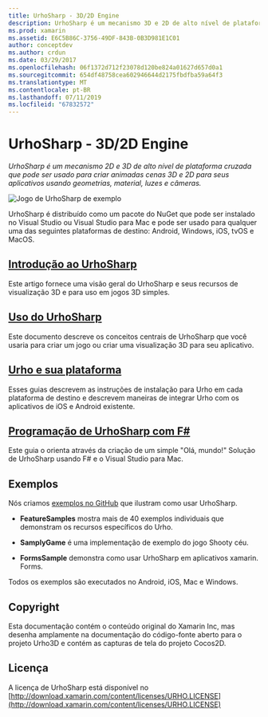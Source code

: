 ```yaml
---
title: UrhoSharp - 3D/2D Engine
description: UrhoSharp é um mecanismo 3D e 2D de alto nível de plataforma cruzada que pode ser usado para criar animadas cenas 3D e 2D para seus aplicativos usando geometrias, material, luzes e câmeras.
ms.prod: xamarin
ms.assetid: E6C5B86C-3756-49DF-843B-0B3D981E1C01
author: conceptdev
ms.author: crdun
ms.date: 03/29/2017
ms.openlocfilehash: 06f1372d712f23078d120be824a01627d657d0a1
ms.sourcegitcommit: 654df48758cea602946644d2175fbdfba59a64f3
ms.translationtype: MT
ms.contentlocale: pt-BR
ms.lasthandoff: 07/11/2019
ms.locfileid: "67832572"
---
```

# <a name="urhosharp---3d2d-engine"></a>UrhoSharp - 3D/2D Engine

_UrhoSharp é um mecanismo 2D e 3D de alto nível de plataforma cruzada que pode ser usado para criar animadas cenas 3D e 2D para seus aplicativos usando geometrias, material, luzes e câmeras._

![Jogo de UrhoSharp de exemplo](images/video.gif)

UrhoSharp é distribuído como um pacote do NuGet que pode ser instalado no Visual Studio ou Visual Studio para Mac e pode ser usado para qualquer uma das seguintes plataformas de destino: Android, Windows, iOS, tvOS e MacOS.

## <a name="introduction-to-urhosharpgraphics-gamesurhosharpintroductionmd"></a>[Introdução ao UrhoSharp](~/graphics-games/urhosharp/introduction.md)

Este artigo fornece uma visão geral do UrhoSharp e seus recursos de visualização 3D e para uso em jogos 3D simples.

## <a name="using-urhosharpgraphics-gamesurhosharpusingmd"></a>[Uso do UrhoSharp](~/graphics-games/urhosharp/using.md)

Este documento descreve os conceitos centrais de UrhoSharp que você usaria para criar um jogo ou criar uma visualização 3D para seu aplicativo.

## <a name="urho-and-your-platformgraphics-gamesurhosharpplatformindexmd"></a>[Urho e sua plataforma](~/graphics-games/urhosharp/platform/index.md)

Esses guias descrevem as instruções de instalação para Urho em cada plataforma de destino e descrevem maneiras de integrar Urho com os aplicativos de iOS e Android existente.

## <a name="programming-urhosharp-with-fgraphics-gamesurhosharpfsharpmd"></a>[Programação de UrhoSharp com F#](~/graphics-games/urhosharp/fsharp.md)

Este guia o orienta através da criação de um simple "Olá, mundo!" Solução de UrhoSharp usando F# e o Visual Studio para Mac.

## <a name="samples"></a>Exemplos

Nós criamos [exemplos no GitHub](https://github.com/xamarin/urho-samples) que ilustram como usar UrhoSharp.

- **FeatureSamples** mostra mais de 40 exemplos individuais que demonstram os recursos específicos do Urho.

- **SamplyGame** é uma implementação de exemplo do jogo Shooty céu.

- **FormsSample** demonstra como usar UrhoSharp em aplicativos xamarin. Forms.

Todos os exemplos são executados no Android, iOS, Mac e Windows.

## <a name="copyright"></a>Copyright

Esta documentação contém o conteúdo original do Xamarin Inc, mas desenha amplamente na documentação do código-fonte aberto para o projeto Urho3D e contém as capturas de tela do projeto Cocos2D.

## <a name="license"></a>Licença

A licença de UrhoSharp está disponível no [http://download.xamarin.com/content/licenses/URHO.LICENSE](http://download.xamarin.com/content/licenses/URHO.LICENSE)
